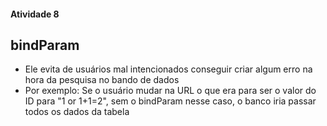 #### Atividade 8

## bindParam

* Ele evita de usuários mal intencionados conseguir criar algum erro na hora da pesquisa no bando de dados
* Por exemplo: Se o usuário mudar na URL o que era para ser o valor do ID para "1 or 1+1=2", sem o bindParam nesse caso, o banco iria passar todos os dados da tabela